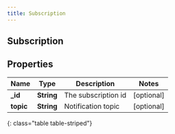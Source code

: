 ```yaml
---
title: Subscription
---
```

## Subscription

## Properties

|Name | Type | Description | Notes|
|------------ | ------------- | ------------- | -------------|
| **_id** | **String** | The subscription id | [optional] |
| **topic** | **String** | Notification topic | [optional] |
{: class="table table-striped"}


